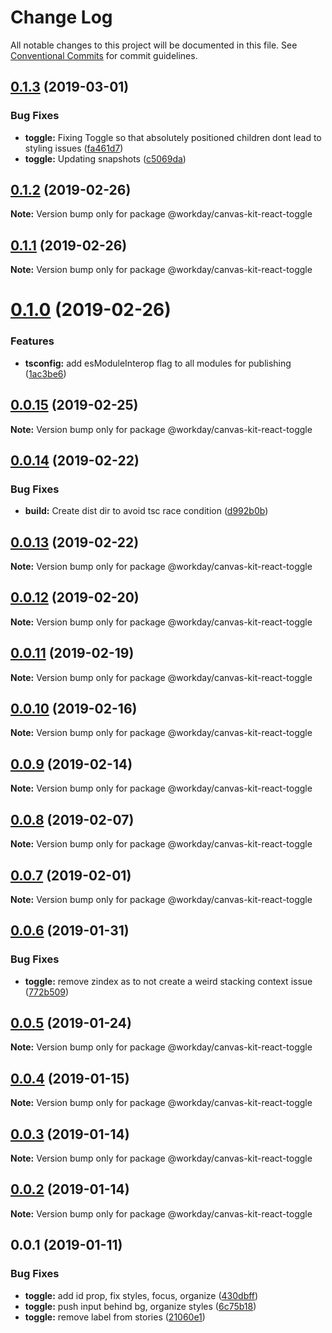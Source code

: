 # Change Log

All notable changes to this project will be documented in this file.
See [Conventional Commits](https://conventionalcommits.org) for commit guidelines.

<a name="0.1.3"></a>
## [0.1.3](https://ghe.megaleo.com/design/canvas-kit-react/tree/master/modules/canvas-kit-react-toggle/compare/@workday/canvas-kit-react-toggle@0.1.2...@workday/canvas-kit-react-toggle@0.1.3) (2019-03-01)


### Bug Fixes

* **toggle:** Fixing Toggle so that absolutely positioned children dont lead to styling issues ([fa461d7](https://ghe.megaleo.com/design/canvas-kit-react/tree/master/modules/canvas-kit-react-toggle/commits/fa461d7))
* **toggle:** Updating snapshots ([c5069da](https://ghe.megaleo.com/design/canvas-kit-react/tree/master/modules/canvas-kit-react-toggle/commits/c5069da))




<a name="0.1.2"></a>
## [0.1.2](https://ghe.megaleo.com/design/canvas-kit-react/tree/master/modules/canvas-kit-react-toggle/compare/@workday/canvas-kit-react-toggle@0.1.1...@workday/canvas-kit-react-toggle@0.1.2) (2019-02-26)




**Note:** Version bump only for package @workday/canvas-kit-react-toggle

<a name="0.1.1"></a>
## [0.1.1](https://ghe.megaleo.com/design/canvas-kit-react/tree/master/modules/canvas-kit-react-toggle/compare/@workday/canvas-kit-react-toggle@0.1.0...@workday/canvas-kit-react-toggle@0.1.1) (2019-02-26)




**Note:** Version bump only for package @workday/canvas-kit-react-toggle

<a name="0.1.0"></a>
# [0.1.0](https://ghe.megaleo.com/design/canvas-kit-react/tree/master/modules/canvas-kit-react-toggle/compare/@workday/canvas-kit-react-toggle@0.0.15...@workday/canvas-kit-react-toggle@0.1.0) (2019-02-26)


### Features

* **tsconfig:** add esModuleInterop flag to all modules for publishing ([1ac3be6](https://ghe.megaleo.com/design/canvas-kit-react/tree/master/modules/canvas-kit-react-toggle/commits/1ac3be6))




<a name="0.0.15"></a>
## [0.0.15](https://ghe.megaleo.com/design/canvas-kit-react/tree/master/modules/canvas-kit-react-toggle/compare/@workday/canvas-kit-react-toggle@0.0.14...@workday/canvas-kit-react-toggle@0.0.15) (2019-02-25)




**Note:** Version bump only for package @workday/canvas-kit-react-toggle

<a name="0.0.14"></a>
## [0.0.14](https://ghe.megaleo.com/design/canvas-kit-react/tree/master/modules/canvas-kit-react-toggle/compare/@workday/canvas-kit-react-toggle@0.0.13...@workday/canvas-kit-react-toggle@0.0.14) (2019-02-22)


### Bug Fixes

* **build:** Create dist dir to avoid tsc race condition ([d992b0b](https://ghe.megaleo.com/design/canvas-kit-react/tree/master/modules/canvas-kit-react-toggle/commits/d992b0b))




<a name="0.0.13"></a>
## [0.0.13](https://ghe.megaleo.com/design/canvas-kit-react/tree/master/modules/canvas-kit-react-toggle/compare/@workday/canvas-kit-react-toggle@0.0.12...@workday/canvas-kit-react-toggle@0.0.13) (2019-02-22)




**Note:** Version bump only for package @workday/canvas-kit-react-toggle

<a name="0.0.12"></a>
## [0.0.12](https://ghe.megaleo.com/design/canvas-kit-react/tree/master/modules/canvas-kit-react-toggle/compare/@workday/canvas-kit-react-toggle@0.0.11...@workday/canvas-kit-react-toggle@0.0.12) (2019-02-20)




**Note:** Version bump only for package @workday/canvas-kit-react-toggle

<a name="0.0.11"></a>
## [0.0.11](https://ghe.megaleo.com/design/canvas-kit-react/tree/master/modules/canvas-kit-react-toggle/compare/@workday/canvas-kit-react-toggle@0.0.10...@workday/canvas-kit-react-toggle@0.0.11) (2019-02-19)




**Note:** Version bump only for package @workday/canvas-kit-react-toggle

<a name="0.0.10"></a>
## [0.0.10](https://ghe.megaleo.com/design/canvas-kit-react/tree/master/modules/canvas-kit-react-toggle/compare/@workday/canvas-kit-react-toggle@0.0.9...@workday/canvas-kit-react-toggle@0.0.10) (2019-02-16)




**Note:** Version bump only for package @workday/canvas-kit-react-toggle

<a name="0.0.9"></a>
## [0.0.9](https://ghe.megaleo.com/design/canvas-kit-react/tree/master/modules/canvas-kit-react-toggle/compare/@workday/canvas-kit-react-toggle@0.0.8...@workday/canvas-kit-react-toggle@0.0.9) (2019-02-14)




**Note:** Version bump only for package @workday/canvas-kit-react-toggle

<a name="0.0.8"></a>
## [0.0.8](https://ghe.megaleo.com/design/canvas-kit-react/tree/master/modules/canvas-kit-react-toggle/compare/@workday/canvas-kit-react-toggle@0.0.7...@workday/canvas-kit-react-toggle@0.0.8) (2019-02-07)




**Note:** Version bump only for package @workday/canvas-kit-react-toggle

<a name="0.0.7"></a>
## [0.0.7](https://ghe.megaleo.com/design/canvas-kit-react/tree/master/modules/canvas-kit-react-toggle/compare/@workday/canvas-kit-react-toggle@0.0.6...@workday/canvas-kit-react-toggle@0.0.7) (2019-02-01)




**Note:** Version bump only for package @workday/canvas-kit-react-toggle

<a name="0.0.6"></a>
## [0.0.6](https://ghe.megaleo.com/design/canvas-kit-react/tree/master/modules/canvas-kit-react-toggle/compare/@workday/canvas-kit-react-toggle@0.0.5...@workday/canvas-kit-react-toggle@0.0.6) (2019-01-31)


### Bug Fixes

* **toggle:** remove zindex as to not create a weird stacking context issue ([772b509](https://ghe.megaleo.com/design/canvas-kit-react/tree/master/modules/canvas-kit-react-toggle/commits/772b509))




<a name="0.0.5"></a>
## [0.0.5](https://ghe.megaleo.com/design/canvas-kit-react/tree/master/modules/canvas-kit-react-toggle/compare/@workday/canvas-kit-react-toggle@0.0.4...@workday/canvas-kit-react-toggle@0.0.5) (2019-01-24)




**Note:** Version bump only for package @workday/canvas-kit-react-toggle

<a name="0.0.4"></a>
## [0.0.4](https://ghe.megaleo.com/design/canvas-kit-react/tree/master/modules/canvas-kit-react-toggle/compare/@workday/canvas-kit-react-toggle@0.0.3...@workday/canvas-kit-react-toggle@0.0.4) (2019-01-15)




**Note:** Version bump only for package @workday/canvas-kit-react-toggle

<a name="0.0.3"></a>
## [0.0.3](https://ghe.megaleo.com/design/canvas-kit-react/tree/master/modules/canvas-kit-react-toggle/compare/@workday/canvas-kit-react-toggle@0.0.2...@workday/canvas-kit-react-toggle@0.0.3) (2019-01-14)




**Note:** Version bump only for package @workday/canvas-kit-react-toggle

<a name="0.0.2"></a>
## [0.0.2](https://ghe.megaleo.com/design/canvas-kit-react/tree/master/modules/canvas-kit-react-toggle/compare/@workday/canvas-kit-react-toggle@0.0.1...@workday/canvas-kit-react-toggle@0.0.2) (2019-01-14)




**Note:** Version bump only for package @workday/canvas-kit-react-toggle

<a name="0.0.1"></a>
## 0.0.1 (2019-01-11)


### Bug Fixes

* **toggle:** add id prop, fix styles, focus, organize ([430dbff](https://ghe.megaleo.com/design/canvas-kit-react/tree/master/modules/canvas-kit-react-toggle/commits/430dbff))
* **toggle:** push input behind bg, organize styles ([6c75b18](https://ghe.megaleo.com/design/canvas-kit-react/tree/master/modules/canvas-kit-react-toggle/commits/6c75b18))
* **toggle:** remove label from stories ([21060e1](https://ghe.megaleo.com/design/canvas-kit-react/tree/master/modules/canvas-kit-react-toggle/commits/21060e1))
